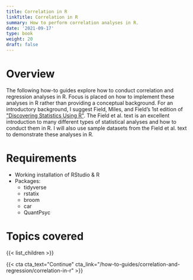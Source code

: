 ```yaml
---
title: Correlation in R
linkTitle: Correlation in R
summary: How to perform correlation analyses in R.
date: '2021-09-17'
type: book
weight: 20
draft: false
---
```

<!--
{{< figure src="featured.jpg" >}}
-->

<!--
{{< toc hide_on="xl" >}}
-->


# Overview
The following how-to guides explore how to conduct correlation and regression analyses in R. Focus is placed on how to implement these analyses in R rather than providing a conceptual background. For an introductory background, I suggest Field, Miles, and Field’s 1st edition of ["Discovering Statistics Using R"](https://www.discoveringstatistics.com/books/discovering-statistics-using-r/). The Field et al. text is an excellent introduction to many different types of statistical analyses and how to conduct them in R. I will also use sample datasets from the Field et al. text to demonstrate these analyses in R.

# Requirements
- Working installation of RStudio & R
- Packages:
  - tidyverse
  - rstatix
  - broom
  - car
  - QuantPsyc

# Topics covered

{{< list_children >}}

<!-- ## Meet your instructor
{{< mention "admin" >}}

## FAQs
{{< spoiler text="Are there prerequisites?" >}}
There are no prequisites, but a background in upper division or graduate level statistics will come in handy.
{{< /spoiler >}}

{{< spoiler text="How often do the courses run?" >}}
Continuously, at your own pace.
{{< /spoiler >}} -->

{{< cta cta_text="Continue" cta_link="/how-to-guides/correlation-and-regression/correlation-in-r" >}}

